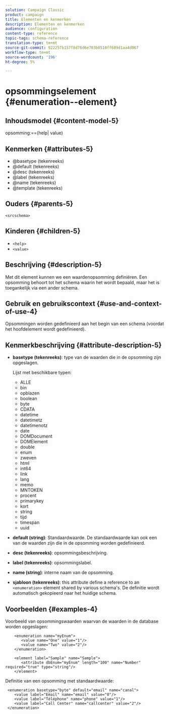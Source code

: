 ```yaml
---
solution: Campaign Classic
product: campaign
title: Elementen en kenmerken
description: Elementen en kenmerken
audience: configuration
content-type: reference
topic-tags: schema-reference
translation-type: tm+mt
source-git-commit: 922257b157f8d76d6e703b0510ff689d1aa4d067
workflow-type: tm+mt
source-wordcount: '196'
ht-degree: 5%

---
```



# opsommingselement {#enumeration--element}

## Inhoudsmodel {#content-model-5}

opsomming:==(help| value)

## Kenmerken {#attributes-5}

* @basetype (tekenreeks)
* @default (tekenreeks)
* @desc (tekenreeks)
* @label (tekenreeks)
* @name (tekenreeks)
* @template (tekenreeks)

## Ouders {#parents-5}

`<srcschema>`

## Kinderen {#children-5}

* `<help>`
* `<value>`

## Beschrijving {#description-5}

Met dit element kunnen we een waardenopsomming definiëren. Een opsomming behoort tot het schema waarin het wordt bepaald, maar het is toegankelijk via een ander schema.

## Gebruik en gebruikscontext {#use-and-context-of-use-4}

Opsommingen worden gedefinieerd aan het begin van een schema (voordat het hoofdelement wordt gedefinieerd).

## Kenmerkbeschrijving {#attribute-description-5}

* **basetype (tekenreeks)**: type van de waarden die in de opsomming zijn opgeslagen.

   Lijst met beschikbare typen:

   * ALLE
   * bin
   * opblazen
   * boolean
   * byte
   * CDATA
   * datetime
   * datetimetz
   * datetimenotz
   * date
   * DOMDocument
   * DOMElement
   * double
   * enum
   * zweven
   * html
   * int64
   * link
   * lang
   * memo
   * MNTOKEN
   * procent
   * primarykey
   * kort
   * string
   * tijd
   * timespan
   * uuid

* **default (string)**: Standaardwaarde. De standaardwaarde kan ook een van de waarden zijn die in de opsomming worden gedefinieerd.
* **desc (tekenreeks)**: opsommingsbeschrijving.
* **label (tekenreeks)**: opsommingslabel.
* **name (string)**: interne naam van de opsomming.
* **sjabloon (tekenreeks)**: this attribute define a reference to an  `<enumeration>` element shared by various schema&#39;s. De definitie wordt automatisch gekopieerd naar het huidige schema.

## Voorbeelden {#examples-4}

Voorbeeld van opsommingswaarden waarvan de waarden in de database worden opgeslagen:

```
    <enumeration name="myEnum">
       <value name="One" value="1"/>
       <value name="Two" value="2"/>
    </enumeration>

    <element label="Sample" name="Sample">
       <attribute dbEnum="myEnum" length="100" name="Number" required="true" type="string"/>
    </element>
```

Definitie van een opsomming met standaardwaarde:

```
 <enumeration basetype="byte" default="email" name="canal">
    <value label="Email" name="email" value="0"/> 
    <value label="Téléphone" name="phone" value="1"/>
    <value label="Call Center" name="callcenter" value="2"/>
 </enumeration>
```
